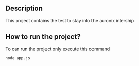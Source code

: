 ## Description 
This project contains the test to stay into the auronix intership

## How to run the project?
To can run the project only execute this command
```shell
node app.js
```